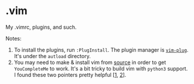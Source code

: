 # .vim
My .vimrc, plugins, and such.

Notes:
1. To install the plugins, run `:PlugInstall`. The plugin manager is [`vim-plug`](https://github.com/junegunn/vim-plug). It's under the `autload` directory.
2. You may need to make & install vim from [source](vim.org/git.php) in order to get `YouCompleteMe` to work. It's a bit tricky to build vim with `python3` support. I found these two pointers pretty helpful [[1](https://allanchain.github.io/blog/post/compile-vim-python3/), [2](https://gist.github.com/lv10/487732f22513196f9f91c1e7119b5911)].


